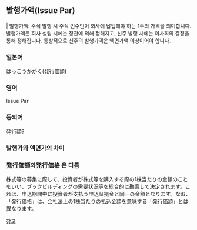 

## 발행가액(Issue Par)

| 발행가액: 주식 발행 시 주식 인수인이 회사에 납입해야 하는 1주의 가격을 의미합니다. 발행가액은 회사 설립 시에는 정관에 의해 정해지고, 신주 발행 시에는 이사회의 결정을 통해 정해집니다. 통상적으로 신주의 발행가액은 액면가액 이상이어야 합니다.

### 일본어

はっこうかがく(発行価額)

### 영어

Issue Par


### 동의어

発行額?

### 발행가와 액면가의 차이

### 発行価額와発行価格 은 다름

株式等の募集に際して、投資者が株式等を購入する際の1株当たりの金額のことをいい、ブックビルディングの需要状況等を総合的に勘案して決定されます。これは、申込期間中に投資者が支払う申込証拠金と同一の金額となります。なお、「発行価格」は、会社法上の1株当たりの払込金額を意味する「発行価額」とは異なります。

[참고]

[참고]: https://www.smbcnikko.co.jp/terms/japan/ha/J0385.html
